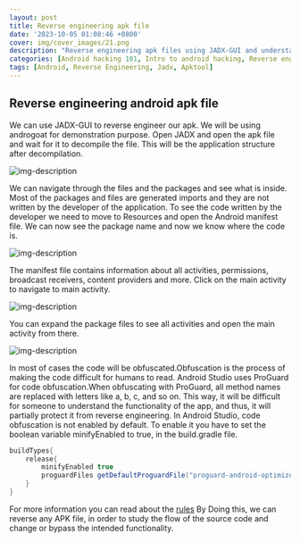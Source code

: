 ```yaml
---
layout: post
title: Reverse engineering apk file
date: '2023-10-05 01:08:46 +0800'
cover: img/cover_images/21.png
description: "Reverse engineering apk files using JADX-GUI and understanding the files inside an apk files"
categories: [Android hacking 101, Intro to android hacking, Reverse engineering android apk file]
tags: [Android, Reverse Engineering, Jadx, Apktool]
---
```


## Reverse engineering android apk file
We can use JADX-GUI to reverse engineer our apk. We will be using androgoat for demonstration purpose. Open JADX and open the apk file and wait for it to decompile the file.
This will be the application structure after decompilation. 

![img-description](/assets/img/android-rev/1.png)

We can navigate through the files and the packages and see what is inside. Most of the packages and files are generated imports and they are not written by the developer of the application. To see the code written by the developer we need to move to Resources and open the Android manifest file. We can now see the package name and now we know where the code is.

![img-description](/assets/img/android-rev/2.png)

The manifest file contains information about all activities, permissions, broadcast receivers, content providers and more. Click on the main activity to navigate to main activity. 

![img-description](/assets/img/android-rev/3.png)

You can expand the package files to see all activities and open the main activity from there.

![img-description](/assets/img/android-rev/4.png)

In most of cases the code will be obfuscated.Obfuscation is the process of making the code difficult for humans to read. Android Studio uses ProGuard for code obfuscation.When obfuscating with ProGuard, all method names are replaced with letters like a, b, c, and so on. This way, it will be difficult for someone to understand the functionality of the app, and thus, it will partially protect it from reverse engineering. In Android Studio, code obfuscation is not enabled by default. To enable it you have to set the boolean variable minifyEnabled to true, in the build.gradle file.
```gradle
buildTypes{
    release{
        minifyEnabled true
        proguardFiles getDefaultProguardFile("proguard-android-optimize.txt")
    }
}
```
For more information you can read about the [rules](https://developer.android.com/studio/build/shrink-code)
By Doing this, we can reverse any APK file, in order to study the flow of the source code and change or bypass the intended functionality.